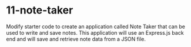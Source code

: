 # 11-note-taker
Modify starter code to create an application called Note Taker that can be used to write and save notes. This application will use an Express.js back end and will save and retrieve note data from a JSON file.
